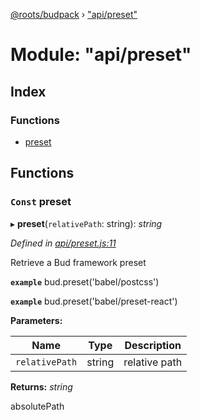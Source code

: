 [@roots/budpack](../globals.md) › ["api/preset"](_api_preset_.md)

# Module: "api/preset"

## Index

### Functions

* [preset](_api_preset_.md#const-preset)

## Functions

### `Const` preset

▸ **preset**(`relativePath`: string): *string*

*Defined in [api/preset.js:11](https://github.com/roots/bud-support/blob/49a29fe/src/budpack/builder/api/preset.js#L11)*

Retrieve a Bud framework preset

**`example`** bud.preset('babel/postcss')

**`example`** bud.preset('babel/preset-react')

**Parameters:**

Name | Type | Description |
------ | ------ | ------ |
`relativePath` | string | relative path |

**Returns:** *string*

absolutePath
